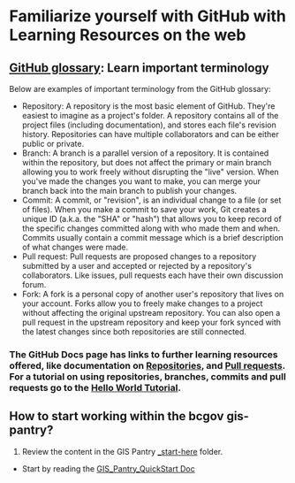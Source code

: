 # Familiarize yourself with GitHub with Learning Resources on the web
## [GitHub glossary](https://docs.github.com/en/get-started/quickstart/github-glossary#repository): Learn important terminology
Below are examples of important terminology from the GitHub glossary:
- Repository: A repository is the most basic element of GitHub. They're easiest to imagine as a project's folder. A repository contains all of the project files (including documentation), and stores each file's revision history. Repositories can have multiple collaborators and can be either public or private.
- Branch: A branch is a parallel version of a repository. It is contained within the repository, but does not affect the primary or main branch allowing you to work freely without disrupting the "live" version. When you've made the changes you want to make, you can merge your branch back into the main branch to publish your changes.
- Commit: A commit, or "revision", is an individual change to a file (or set of files). When you make a commit to save your work, Git creates a unique ID (a.k.a. the "SHA" or "hash") that allows you to keep record of the specific changes committed along with who made them and when. Commits usually contain a commit message which is a brief description of what changes were made.
- Pull request: Pull requests are proposed changes to a repository submitted by a user and accepted or rejected by a repository's collaborators. Like issues, pull requests each have their own discussion forum.
-	Fork: A fork is a personal copy of another user's repository that lives on your account. Forks allow you to freely make changes to a project without affecting the original upstream repository. You can also open a pull request in the upstream repository and keep your fork synced with the latest changes since both repositories are still connected.
### The GitHub Docs page has links to further learning resources offered, like documentation on [Repositories](https://docs.github.com/en/repositories), and [Pull requests](https://docs.github.com/en/pull-requests). For a tutorial on using repositories, branches, commits and pull requests go to the [Hello World Tutorial](https://docs.github.com/en/get-started/quickstart/hello-world). 
## How to start working within the bcgov gis-pantry? 
1. Review the content in the GIS Pantry [_start-here](../_start-here) folder.
- Start by reading the [GIS_Pantry_QuickStart Doc](<QuickStart - BEGIN HERE.md>)
